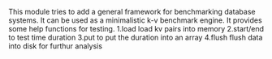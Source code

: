 This module tries to add a general framework for benchmarking database systems. It can be used as a 
minimalistic k-v benchmark engine.
It provides some help functions for testing.
1.load
    load kv pairs into memory
2.start/end 
    to test time duration
3.put
    to put the duration into an array
4.flush
    flush data into disk for furthur analysis
